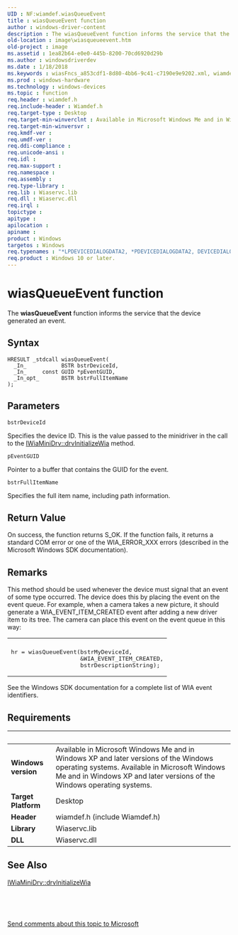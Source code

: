 ```yaml
---
UID : NF:wiamdef.wiasQueueEvent
title : wiasQueueEvent function
author : windows-driver-content
description : The wiasQueueEvent function informs the service that the device generated an event.
old-location : image\wiasqueueevent.htm
old-project : image
ms.assetid : 1ea82b64-e0e0-445b-8200-70cd6920d29b
ms.author : windowsdriverdev
ms.date : 1/18/2018
ms.keywords : wiasFncs_a853cdf1-8d80-4bb6-9c41-c7190e9e9202.xml, wiamdef/wiasQueueEvent, wiasQueueEvent, image.wiasqueueevent, wiasQueueEvent function [Imaging Devices]
ms.prod : windows-hardware
ms.technology : windows-devices
ms.topic : function
req.header : wiamdef.h
req.include-header : Wiamdef.h
req.target-type : Desktop
req.target-min-winverclnt : Available in Microsoft Windows Me and in Windows XP and later versions of the Windows operating systems.
req.target-min-winversvr : 
req.kmdf-ver : 
req.umdf-ver : 
req.ddi-compliance : 
req.unicode-ansi : 
req.idl : 
req.max-support : 
req.namespace : 
req.assembly : 
req.type-library : 
req.lib : Wiaservc.lib
req.dll : Wiaservc.dll
req.irql : 
topictype : 
apitype : 
apilocation : 
apiname : 
product : Windows
targetos : Windows
req.typenames : "*LPDEVICEDIALOGDATA2, *PDEVICEDIALOGDATA2, DEVICEDIALOGDATA2"
req.product : Windows 10 or later.
---
```



# wiasQueueEvent function
The <b>wiasQueueEvent</b> function informs the service that the device generated an event.

## Syntax

````
HRESULT _stdcall wiasQueueEvent(
  _In_           BSTR bstrDeviceId,
  _In_     const GUID *pEventGUID,
  _In_opt_       BSTR bstrFullItemName
);
````

## Parameters

`bstrDeviceId`

Specifies the device ID. This is the value passed to the minidriver in the call to the <a href="https://msdn.microsoft.com/library/windows/hardware/ff544986">IWiaMiniDrv::drvInitializeWia</a> method.

`pEventGUID`

Pointer to a buffer that contains the GUID for the event.

`bstrFullItemName`

Specifies the full item name, including path information.


## Return Value

On success, the function returns S_OK. If the function fails, it returns a standard COM error or one of the WIA_ERROR_XXX errors (described in the Microsoft Windows SDK documentation).

## Remarks

This method should be used whenever the device must signal that an event of some type occurred. The device does this by placing the event on the event queue. For example, when a camera takes a new picture, it should generate a WIA_EVENT_ITEM_CREATED event after adding a new driver item to its tree. The camera can place this event on the event queue in this way:
<div class="code"><span codelanguage=""><table>
<tr>
<th></th>
</tr>
<tr>
<td>
<pre>hr = wiasQueueEvent(bstrMyDeviceId,
                    &amp;WIA_EVENT_ITEM_CREATED,
                    bstrDescriptionString);</pre>
</td>
</tr>
</table></span></div>See the Windows SDK documentation for a complete list of WIA event identifiers.

## Requirements
| &nbsp; | &nbsp; |
| ---- |:---- |
| **Windows version** | Available in Microsoft Windows Me and in Windows XP and later versions of the Windows operating systems. Available in Microsoft Windows Me and in Windows XP and later versions of the Windows operating systems. |
| **Target Platform** | Desktop |
| **Header** | wiamdef.h (include Wiamdef.h) |
| **Library** | Wiaservc.lib |
| **DLL** | Wiaservc.dll |

## See Also

<a href="https://msdn.microsoft.com/library/windows/hardware/ff544986">IWiaMiniDrv::drvInitializeWia</a>

 

 

<a href="mailto:wsddocfb@microsoft.com?subject=Documentation%20feedback [image\image]:%20wiasQueueEvent function%20 RELEASE:%20(1/18/2018)&amp;body=%0A%0APRIVACY STATEMENT%0A%0AWe use your feedback to improve the documentation. We don't use your email address for any other purpose, and we'll remove your email address from our system after the issue that you're reporting is fixed. While we're working to fix this issue, we might send you an email message to ask for more info. Later, we might also send you an email message to let you know that we've addressed your feedback.%0A%0AFor more info about Microsoft's privacy policy, see http://privacy.microsoft.com/en-us/default.aspx." title="Send comments about this topic to Microsoft">Send comments about this topic to Microsoft</a>